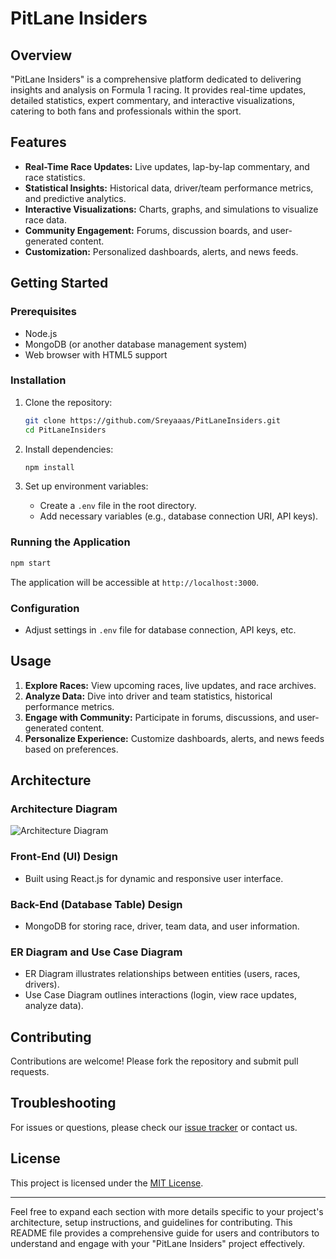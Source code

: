 # PitLane Insiders

## Overview

"PitLane Insiders" is a comprehensive platform dedicated to delivering insights and analysis on Formula 1 racing. It provides real-time updates, detailed statistics, expert commentary, and interactive visualizations, catering to both fans and professionals within the sport.

## Features

- **Real-Time Race Updates:** Live updates, lap-by-lap commentary, and race statistics.
- **Statistical Insights:** Historical data, driver/team performance metrics, and predictive analytics.
- **Interactive Visualizations:** Charts, graphs, and simulations to visualize race data.
- **Community Engagement:** Forums, discussion boards, and user-generated content.
- **Customization:** Personalized dashboards, alerts, and news feeds.

## Getting Started

### Prerequisites

- Node.js
- MongoDB (or another database management system)
- Web browser with HTML5 support

### Installation

1. Clone the repository:
   ```bash
   git clone https://github.com/Sreyaaas/PitLaneInsiders.git
   cd PitLaneInsiders
   ```

2. Install dependencies:
   ```bash
   npm install
   ```

3. Set up environment variables:
   - Create a `.env` file in the root directory.
   - Add necessary variables (e.g., database connection URI, API keys).

### Running the Application

```bash
npm start
```

The application will be accessible at `http://localhost:3000`.

### Configuration

- Adjust settings in `.env` file for database connection, API keys, etc.

## Usage

1. **Explore Races:** View upcoming races, live updates, and race archives.
2. **Analyze Data:** Dive into driver and team statistics, historical performance metrics.
3. **Engage with Community:** Participate in forums, discussions, and user-generated content.
4. **Personalize Experience:** Customize dashboards, alerts, and news feeds based on preferences.

## Architecture

### Architecture Diagram

![Architecture Diagram](URL_TO_ARCHITECTURE_DIAGRAM)

### Front-End (UI) Design

- Built using React.js for dynamic and responsive user interface.

### Back-End (Database Table) Design

- MongoDB for storing race, driver, team data, and user information.

### ER Diagram and Use Case Diagram

- ER Diagram illustrates relationships between entities (users, races, drivers).
- Use Case Diagram outlines interactions (login, view race updates, analyze data).

## Contributing

Contributions are welcome! Please fork the repository and submit pull requests.

## Troubleshooting

For issues or questions, please check our [issue tracker](https://github.com/Sreyaaas/PitLaneInsiders/issues) or contact us.

## License

This project is licensed under the [MIT License](LICENSE).

---

Feel free to expand each section with more details specific to your project's architecture, setup instructions, and guidelines for contributing. This README file provides a comprehensive guide for users and contributors to understand and engage with your "PitLane Insiders" project effectively.
